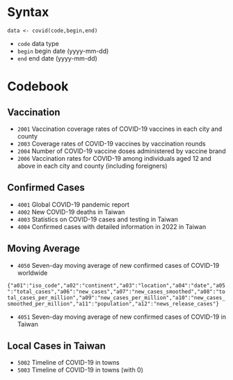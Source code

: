 # Syntax

`data <- covid(code,begin,end)`

* `code` data type 
* `begin` begin date (yyyy-mm-dd)
* `end` end date (yyyy-mm-dd)

# Codebook

## Vaccination

* `2001` Vaccination coverage rates of COVID-19 vaccines in each city and county
* `2003` Coverage rates of COVID-19 vaccines by vaccination rounds
* `2004` Number of COVID-19 vaccine doses administered by vaccine brand
* `2006` Vaccination rates for COVID-19 among individuals aged 12 and above in each city and county (including foreigners)

## Confirmed Cases

* `4001` Global COVID-19 pandemic report
* `4002` New COVID-19 deaths in Taiwan
* `4003` Statistics on COVID-19 cases and testing in Taiwan
* `4004` Confirmed cases with detailed information in 2022 in Taiwan

## Moving Average

* `4050` Seven-day moving average of new confirmed cases of COVID-19 worldwide

`{"a01":"iso_code","a02":"continent","a03":"location","a04":"date","a05":"total_cases","a06":"new_cases","a07":"new_cases_smoothed","a08":"total_cases_per_million","a09":"new_cases_per_million","a10":"new_cases_smoothed_per_million","a11":"population","a12":"news_release_cases"} `


* `4051` Seven-day moving average of new confirmed cases of COVID-19 in Taiwan

## Local Cases in Taiwan

* `5002` Timeline of COVID-19 in towns
* `5003` Timeline of COVID-19 in towns (with 0)
